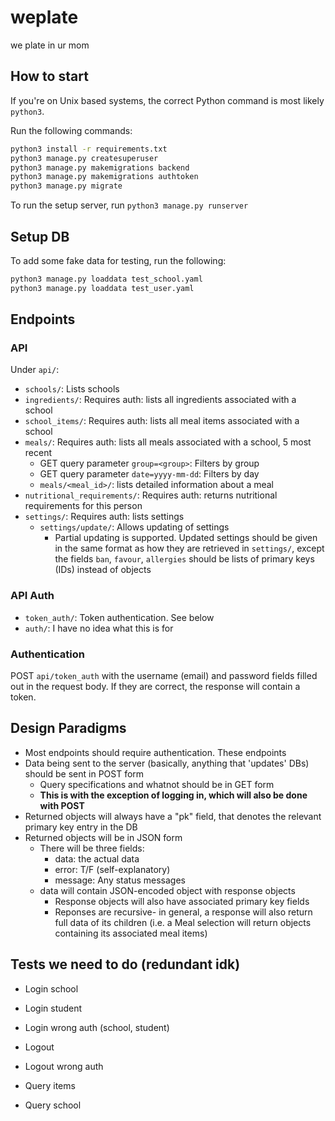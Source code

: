 # weplate
we plate in ur mom

## How to start

If you're on Unix based systems, the correct Python command is most likely `python3`.

Run the following commands:

```bash
python3 install -r requirements.txt
python3 manage.py createsuperuser
python3 manage.py makemigrations backend
python3 manage.py makemigrations authtoken
python3 manage.py migrate
```

To run the setup server, run `python3 manage.py runserver`

## Setup DB

To add some fake data for testing, run the following:

```bash
python3 manage.py loaddata test_school.yaml
python3 manage.py loaddata test_user.yaml
```

## Endpoints

### API

Under `api/`:

- `schools/`: Lists schools
- `ingredients/`: Requires auth: lists all ingredients associated with a school
- `school_items/`: Requires auth: lists all meal items associated with a school
- `meals/`: Requires auth: lists all meals associated with a school, 5 most recent
  - GET query parameter `group=<group>`: Filters by group
  - GET query parameter `date=yyyy-mm-dd`: Filters by day
  - `meals/<meal_id>/`: lists detailed information about a meal
- `nutritional_requirements/`: Requires auth: returns nutritional requirements for this person
- `settings/`: Requires auth: lists settings
  - `settings/update/`: Allows updating of settings
    - Partial updating is supported.  Updated settings should be given in the same format as how they are retrieved in `settings/`, except the fields `ban`, `favour`, `allergies` should be lists of primary keys (IDs) instead of objects

### API Auth 

- `token_auth/`: Token authentication.  See below
- `auth/`: I have no idea what this is for

### Authentication

POST `api/token_auth` with the username (email) and password fields filled out in the request body.
If they are correct, the response will contain a token.

## Design Paradigms

- Most endpoints should require authentication.  These endpoints
- Data being sent to the server (basically, anything that 'updates' DBs) should be sent in POST form
  - Query specifications and whatnot should be in GET form
  - **This is with the exception of logging in, which will also be done with POST**
- Returned objects will always have a "pk" field, that denotes the relevant primary key entry in the DB
- Returned objects will be in JSON form
  - There will be three fields:
    - data: the actual data
    - error: T/F (self-explanatory)
    - message: Any status messages
  - data will contain JSON-encoded object with response objects
    - Response objects will also have associated primary key fields
    - Reponses are recursive- in general, a response will also return full data of its children (i.e. a Meal selection will return objects containing its associated meal items)

## Tests we need to do (redundant idk)

- Login school
- Login student
- Login wrong auth (school, student)
- Logout
- Logout wrong auth

- Query items
- Query school